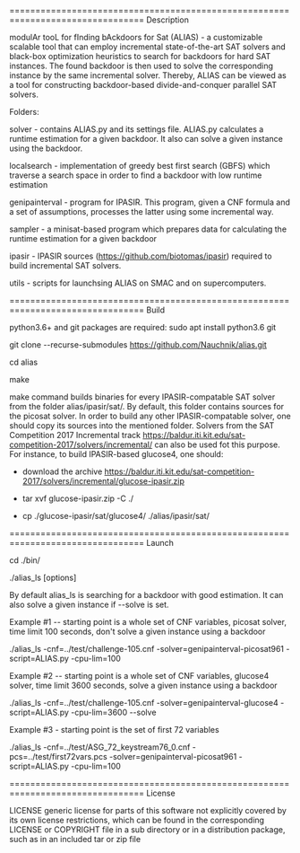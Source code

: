 ================================================================================
Description

modulAr tooL for fInding bAckdoors for Sat (ALIAS) - a customizable scalable tool that can employ incremental state-of-the-art SAT solvers and 
black-box optimization heuristics to search for backdoors for hard SAT instances. The found backdoor is then used to solve the corresponding 
instance by the same incremental solver. Thereby, ALIAS can be viewed as a tool for constructing backdoor-based divide-and-conquer parallel SAT 
solvers.

Folders:

solver - contains ALIAS.py and its settings file. ALIAS.py calculates a runtime estimation for a given backdoor. It also can solve a given instance 
using the backdoor.

localsearch - implementation of greedy best first search (GBFS) which traverse a search space in order to find a backdoor with low runtime estimation 

genipainterval - program for IPASIR. This program, given a CNF formula and a set of assumptions, processes the latter using some incremental way.

sampler - a minisat-based program which prepares data for calculating the runtime estimation for a given backdoor

ipasir - IPASIR sources (https://github.com/biotomas/ipasir) required to build incremental SAT solvers.

utils - scripts for launchsing ALIAS on SMAC and on supercomputers.

================================================================================
Build

python3.6+ and git packages are required: sudo apt install python3.6 git

git clone --recurse-submodules https://github.com/Nauchnik/alias.git

cd alias

make

make command builds binaries for every IPASIR-compatable SAT solver from the folder alias/ipasir/sat/. By default, this folder contains sources for 
the picosat solver. In order to build any other IPASIR-compatable solver, one should copy its sources into the mentioned folder. Solvers from the SAT 
Competition 2017 Incremental track https://baldur.iti.kit.edu/sat-competition-2017/solvers/incremental/ can also  be used fot this purpose. 
For instance, to build IPASIR-based glucose4, one should:

- download the archive https://baldur.iti.kit.edu/sat-competition-2017/solvers/incremental/glucose-ipasir.zip

- tar xvf glucose-ipasir.zip -C ./

- cp ./glucose-ipasir/sat/glucose4/ ./alias/ipasir/sat/

================================================================================
Launch

cd ./bin/

./alias_ls [options]

By default alias_ls is searching for a backdoor with good estimation. It can also solve a given instance if --solve is set.

Example #1 -- starting point is a whole set of CNF variables, picosat solver, time limit 100 seconds, don't solve a given instance using a backdoor

./alias_ls -cnf=../test/challenge-105.cnf -solver=genipainterval-picosat961 -script=ALIAS.py -cpu-lim=100

Example #2 -- starting point is a whole set of CNF variables, glucose4 solver, time limit 3600 seconds, solve a given instance using a backdoor

./alias_ls -cnf=../test/challenge-105.cnf -solver=genipainterval-glucose4 -script=ALIAS.py -cpu-lim=3600 --solve

Example #3 - starting point is the set of first 72 variables

./alias_ls -cnf=../test/ASG_72_keystream76_0.cnf -pcs=../test/first72vars.pcs -solver=genipainterval-picosat961 -script=ALIAS.py -cpu-lim=100

================================================================================
License

LICENSE generic license for parts of this software not explicitly covered by its own license restrictions, which can be found in the 
corresponding LICENSE or COPYRIGHT file in a sub directory or in a distribution package, such as in an included tar or zip file